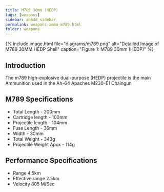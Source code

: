 ```yaml
---
title: M789 30mm (HEDP)
tags: [weapons]
sidebar: ah64d_sidebar
permalink: weapons-ammo-m789.html
folder: weapons
---
```



{% include image.html file="diagrams/m789.png" alt="Detailed Image of M789 30MM HEDP Shell" caption="Figure 1: M789 30mm (HEDP)" %}


## Introduction
The m789 high-explosive dual-purpose (HEDP) projectile is the main Ammunition used in the Ah-64 Apaches M230-E1 Chaingun 


## M789 Specifications
- Total Length - 200mm
- Cartridge length - 100mm
- Projectile length - 104mm
- Fuse Length - 36mm
- Width - 30mm
- Total Weight - 343g
- Projectile Weight Apox - 114g

## Performance Specifications
- Range 4.5km
- Effective range 2.5km
- Velocity 805 M/Sec